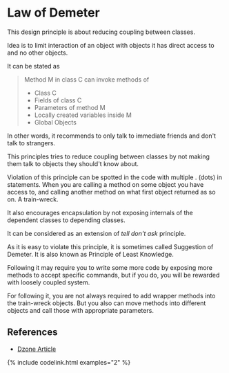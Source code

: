 # Law of Demeter
This design principle is about reducing coupling between classes.

Idea is to limit interaction of an object with objects it has direct access to and no other objects.

It can be stated as
> Method M in class C can invoke methods of 
> * Class C
> * Fields of class C 
> * Parameters of method M
> * Locally created variables inside M
> * Global Objects

In other words, it recommends to only talk to immediate friends and don't talk to strangers.

This principles tries to reduce coupling between classes by not making them talk to objects they should't know about.

Violation of this principle can be spotted in the code with multiple . (dots) in statements. 
When you are calling a method on some object you have access to, and calling another method on what first object returned as so on. 
A train-wreck.

It also encourages encapsulation by not exposing internals of the dependent classes to depending classes.

It can be considered as an extension of *tell don't ask* principle.

As it is easy to violate this principle, it is sometimes called Suggestion of Demeter.
It is also known as Principle of Least Knowledge.

Following it may require you to write some more code by exposing more methods to accept specific commands, but if you do, you will be rewarded with loosely coupled system. 

For following it, you are not always required to add wrapper methods into the train-wreck objects.
But you also can move methods into different objects and call those with appropriate parameters.

## References
* [Dzone Article](https://dzone.com/articles/the-genius-of-the-law-of-demeter) 

{% include codelink.html examples="2" %}